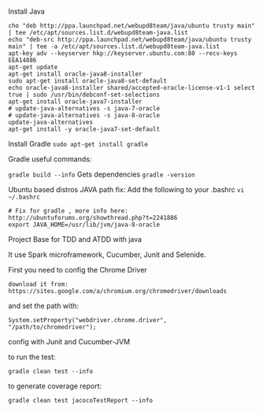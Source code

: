 Install Java

```
cho "deb http://ppa.launchpad.net/webupd8team/java/ubuntu trusty main" | tee /etc/apt/sources.list.d/webupd8team-java.list
echo "deb-src http://ppa.launchpad.net/webupd8team/java/ubuntu trusty main" | tee -a /etc/apt/sources.list.d/webupd8team-java.list
apt-key adv --keyserver hkp://keyserver.ubuntu.com:80 --recv-keys EEA14886
apt-get update
apt-get install oracle-java8-installer
sudo apt-get install oracle-java8-set-default
echo oracle-java8-installer shared/accepted-oracle-license-v1-1 select true | sudo /usr/bin/debconf-set-selections
apt-get install oracle-java7-installer
# update-java-alternatives -s java-7-oracle
# update-java-alternatives -s java-8-oracle
update-java-alternatives
apt-get install -y oracle-java7-set-default
```
Install Gradle
`sudo apt-get install gradle`

Gradle useful commands:

`gradle build --info` Gets dependencies
`gradle -version`

Ubuntu based distros JAVA path fix:
Add the following to your .bashrc `vi ~/.bashrc`

```
# Fix for gradle , more info here: http://ubuntuforums.org/showthread.php?t=2241886
export JAVA_HOME=/usr/lib/jvm/java-8-oracle
```


Project Base for TDD and ATDD with java

It use Spark microframework, Cucumber, Junit and Selenide.

First you need to config the Chrome Driver

    download it from: https://sites.google.com/a/chromium.org/chromedriver/downloads

and set the path with:

    System.setProperty("webdriver.chrome.driver", "/path/to/chromedriver");


config with Junit and Cucumber-JVM

to run the test:

    gradle clean test --info

to generate coverage report:

    gradle clean test jacocoTestReport --info

